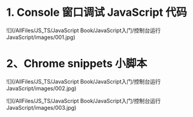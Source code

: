 # 1. Console 窗口调试 JavaScript 代码

![](/AllFiles/JS_TS/JavaScript Book/JavaScript入门/控制台运行JavaScript/images/001.jpg)



# 2、Chrome snippets 小脚本

![](/AllFiles/JS_TS/JavaScript Book/JavaScript入门/控制台运行JavaScript/images/002.jpg)

![](/AllFiles/JS_TS/JavaScript Book/JavaScript入门/控制台运行JavaScript/images/003.jpg)